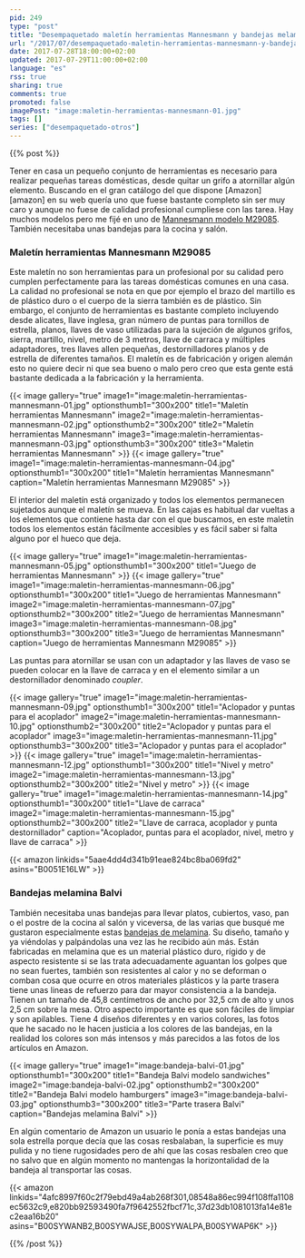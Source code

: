 ```yaml
---
pid: 249
type: "post"
title: "Desempaquetado maletín herramientas Mannesmann y bandejas melamina Balvi"
url: "/2017/07/desempaquetado-maletin-herramientas-mannesmann-y-bandejas-melamina-balvi/"
date: 2017-07-28T18:00:00+02:00
updated: 2017-07-29T11:00:00+02:00
language: "es"
rss: true
sharing: true
comments: true
promoted: false
imagePost: "image:maletin-herramientas-mannesmann-01.jpg"
tags: []
series: ["desempaquetado-otros"]
---
```


{{% post %}}

Tener en casa un pequeño conjunto de herramientas es necesario para realizar pequeñas tareas domésticas, desde quitar un grifo a atornillar algún elemento. Buscando en el gran catálogo del que dispone [Amazon][amazon] en su web quería uno que fuese bastante completo sin ser muy caro y aunque no fuese de calidad profesional cumpliese con las tarea. Hay muchos modelos pero me fijé en uno de [Mannesmann modelo M29085](https://amzn.to/2w6YVem). También necesitaba unas bandejas para la cocina y salón.

### Maletín herramientas Mannesmann M29085

Este maletín no son herramientas para un profesional por su calidad pero cumplen perfectamente para las tareas domésticas comunes en una casa. La calidad no profesional se nota en que por ejemplo el brazo del martillo es de plástico duro o el cuerpo de la sierra también es de plástico. Sin embargo, el conjunto de herramientas es bastante completo incluyendo desde alicates, llave inglesa, gran número de puntas para tornillos de estrella, planos, llaves de vaso utilizadas para la sujeción de algunos grifos, sierra, martillo, nivel, metro de 3 metros, llave de carraca y múltiples adaptadores, tres llaves allen pequeñas, destornilladores planos y de estrella de diferentes tamaños. El maletín es de fabricación y origen alemán esto no quiere decir ni que sea bueno o malo pero creo que esta gente está bastante dedicada a la fabricación y la herramienta.

{{< image
    gallery="true"
    image1="image:maletin-herramientas-mannesmann-01.jpg" optionsthumb1="300x200" title1="Maletín herramientas Mannesmann"
    image2="image:maletin-herramientas-mannesmann-02.jpg" optionsthumb2="300x200" title2="Maletín herramientas Mannesmann"
    image3="image:maletin-herramientas-mannesmann-03.jpg" optionsthumb3="300x200" title3="Maletin herramientas Mannesmann" >}}
{{< image
    gallery="true"
    image1="image:maletin-herramientas-mannesmann-04.jpg" optionsthumb1="300x200" title1="Maletín herramientas Mannesmann"
    caption="Maletín herramientas Mannesmann M29085" >}}

El interior del maletín está organizado y todos los elementos permanecen sujetados aunque el maletín se mueva. En las cajas es habitual dar vueltas a los elementos que contiene hasta dar con el que buscamos, en este maletín todos los elementos están fácilmente accesibles y es fácil saber si falta alguno por el hueco que deja.

{{< image
    gallery="true"
    image1="image:maletin-herramientas-mannesmann-05.jpg" optionsthumb1="300x200" title1="Juego de herramientas Mannesmann" >}}
{{< image
    gallery="true"
    image1="image:maletin-herramientas-mannesmann-06.jpg" optionsthumb1="300x200" title1="Juego de herramientas Mannesmann"
    image2="image:maletin-herramientas-mannesmann-07.jpg" optionsthumb2="300x200" title2="Juego de herramientas Mannesmann"
    image3="image:maletin-herramientas-mannesmann-08.jpg" optionsthumb3="300x200" title3="Juego de herramientas Mannesmann"
    caption="Juego de  herramientas Mannesmann M29085" >}}

Las puntas para atornillar se usan con un adaptador y las llaves de vaso se pueden colocar en la llave de carraca y en el elemento similar a un destornillador denominado _coupler_.

{{< image
    gallery="true"
    image1="image:maletin-herramientas-mannesmann-09.jpg" optionsthumb1="300x200" title1="Aclopador y puntas para el acoplador"
    image2="image:maletin-herramientas-mannesmann-10.jpg" optionsthumb2="300x200" title2="Aclopador y puntas para el acoplador"
    image3="image:maletin-herramientas-mannesmann-11.jpg" optionsthumb3="300x200" title3="Aclopador y puntas para el acoplador" >}}
{{< image
    gallery="true"
    image1="image:maletin-herramientas-mannesmann-12.jpg" optionsthumb1="300x200" title1="Nivel y metro"
    image2="image:maletin-herramientas-mannesmann-13.jpg" optionsthumb2="300x200" title2="Nivel y metro" >}}
{{< image
    gallery="true"
    image1="image:maletin-herramientas-mannesmann-14.jpg" optionsthumb1="300x200" title1="Llave de carraca"
    image2="image:maletin-herramientas-mannesmann-15.jpg" optionsthumb2="300x200" title2="Llave de carraca, acoplador y punta destornillador"
    caption="Acoplador, puntas para el acoplador, nivel, metro y llave de carraca" >}}

{{< amazon
    linkids="5aae4dd4d341b91eae824bc8ba069fd2"
    asins="B0051E16LW" >}}

### Bandejas melamina Balvi

También necesitaba unas bandejas para llevar platos, cubiertos, vaso, pan o el postre de la cocina al salón y viceversa, de las varias que busqué me gustaron especialmente estas [bandejas de melamina](https://amzn.to/2vestKF). Su diseño, tamaño y ya viéndolas y palpándolas una vez las he recibido aún más. Están fabricadas en melamina que es un material plástico duro, rígido y de aspecto resistente si se las trata adecuadamente aguantan los golpes que no sean fuertes, también son resistentes al calor y no se deforman o comban cosa que ocurre en otros materiales plásticos y la parte trasera tiene unas lineas de refuerzo para dar mayor consistencia a la bandeja. Tienen un tamaño de 45,8 centímetros de ancho por 32,5 cm de alto y unos 2,5 cm sobre la mesa. Otro aspecto importante es que son fáciles de limpiar y son apilables. Tiene 4 diseños diferentes y en varios colores, las fotos que he sacado no le hacen justicia a los colores de las bandejas, en la realidad los colores son más intensos y más parecidos a las fotos de los artículos en Amazon.

{{< image
    gallery="true"
    image1="image:bandeja-balvi-01.jpg" optionsthumb1="300x200" title1="Bandeja Balvi modelo sandwiches"
    image2="image:bandeja-balvi-02.jpg" optionsthumb2="300x200" title2="Bandeja Balvi modelo hamburgers"
    image3="image:bandeja-balvi-03.jpg" optionsthumb3="300x200" title3="Parte trasera Balvi"
    caption="Bandejas melamina Balvi" >}}

En algún comentario de Amazon un usuario le ponía a estas bandejas una sola estrella porque decía que las cosas resbalaban, la superficie es muy pulida y no tiene rugosidades pero de ahí que las cosas resbalen creo que no salvo que en algún momento no mantengas la horizontalidad de la bandeja al transportar las cosas.

{{< amazon
    linkids="4afc8997f60c2f79ebd49a4ab268f301,08548a86ec994f108ffa1108ec5632c9,e820bb92593490fa7f9642552fbcf71c,37d23db1081013fa14e81ec2eaa16b20"
    asins="B00SYWANB2,B00SYWAJSE,B00SYWALPA,B00SYWAP6K" >}}

{{% /post %}}

